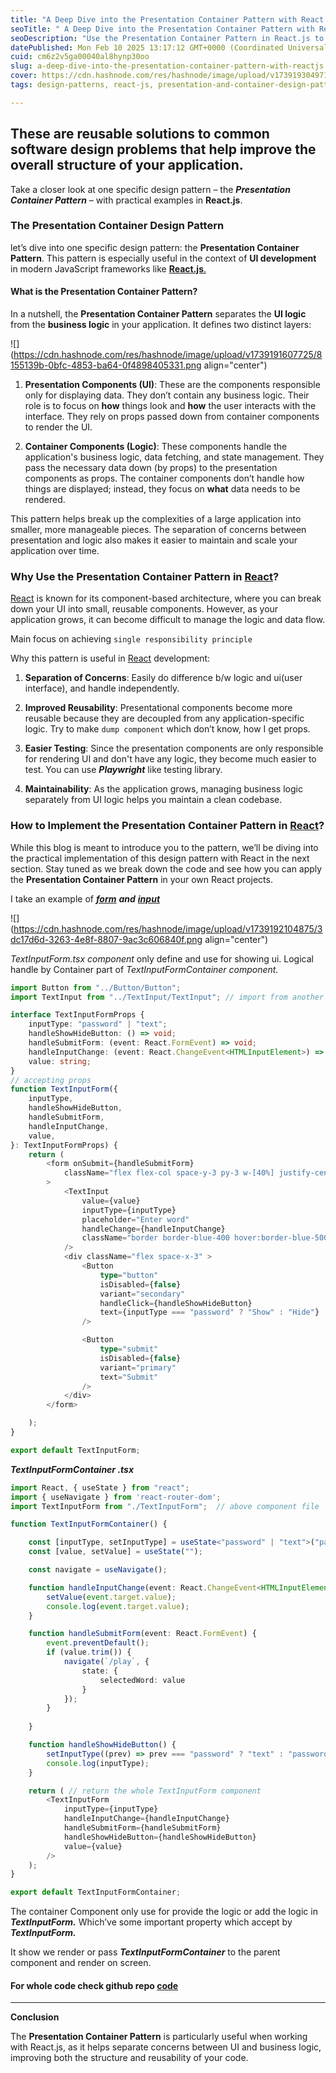 ```yaml
---
title: "A Deep Dive into the Presentation Container Pattern with React.js"
seoTitle: " A Deep Dive into the Presentation Container Pattern with React.js"
seoDescription: "Use the Presentation Container Pattern in React.js to improve UI separation, enhancing structure, reusability, and maintainability"
datePublished: Mon Feb 10 2025 13:17:12 GMT+0000 (Coordinated Universal Time)
cuid: cm6z2v5ga00040al8hynp30oo
slug: a-deep-dive-into-the-presentation-container-pattern-with-reactjs
cover: https://cdn.hashnode.com/res/hashnode/image/upload/v1739193049714/794644c2-1064-4142-99d8-80bccda05e5a.png
tags: design-patterns, react-js, presentation-and-container-design-patterns, reactwithtypescript

---
```


## These are reusable solutions to common software design problems that help improve the overall structure of your application.

Take a closer look at one specific design pattern – the ***Presentation Container Pattern*** – with practical examples in **React.js**.

### The Presentation Container Design Pattern

let’s dive into one specific design pattern: the **Presentation Container Pattern**. This pattern is especially useful in the context of **UI development** in modern JavaScript frameworks like [**React.js**.](https://react.dev/)

#### What is the Presentation Container Pattern?

In a nutshell, the **Presentation Container Pattern** separates the **UI logic** from the **business logic** in your application. It defines two distinct layers:

![](https://cdn.hashnode.com/res/hashnode/image/upload/v1739191607725/8155139b-0bfc-4853-ba64-0f4898405331.png align="center")

1. **Presentation Components (UI)**: These are the components responsible only for displaying data. They don’t contain any business logic. Their role is to focus on **how** things look and **how** the user interacts with the interface. They rely on props passed down from container components to render the UI.
    
2. **Container Components (Logic)**: These components handle the application's business logic, data fetching, and state management. They pass the necessary data down (by props) to the presentation components as props. The container components don’t handle how things are displayed; instead, they focus on **what** data needs to be rendered.
    

This pattern helps break up the complexities of a large application into smaller, more manageable pieces. The separation of concerns between presentation and logic also makes it easier to maintain and scale your application over time.

### Why Use the Presentation Container Pattern in [React](https://react.dev/)?

[React](https://react.dev/) is known for its component-based architecture, where you can break down your UI into small, reusable components. However, as your application grows, it can become difficult to manage the logic and data flow.

Main focus on achieving `single responsibility principle`

Why this pattern is useful in [React](https://react.dev/) development:

1. **Separation of Concerns**: Easily do difference b/w logic and ui(user interface), and handle independently.
    
2. **Improved Reusability**: Presentational components become more reusable because they are decoupled from any application-specific logic. Try to make `dump component` which don’t know, how I get props.
    
3. **Easier Testing**: Since the presentation components are only responsible for rendering UI and don't have any logic, they become much easier to test. You can use ***Playwright*** like testing library.
    
4. **Maintainability**: As the application grows, managing business logic separately from UI logic helps you maintain a clean codebase.
    

### How to Implement the Presentation Container Pattern in [React](https://react.dev/)?

While this blog is meant to introduce you to the pattern, we’ll be diving into the practical implementation of this design pattern with React in the next section. Stay tuned as we break down the code and see how you can apply the **Presentation Container Pattern** in your own React projects.

I take an example of [***form***](https://developer.mozilla.org/en-US/docs/Web/HTML/Element/form) ***and*** [***input***](https://developer.mozilla.org/en-US/docs/Web/HTML/Element/input)

![](https://cdn.hashnode.com/res/hashnode/image/upload/v1739192104875/3dc17d6d-3263-4e8f-8807-9ac3c606840f.png align="center")

  
  
*TextInputForm.tsx component* only define and use for showing ui. Logical handle by Container part of *TextInputFormContainer component.*

```typescript
import Button from "../Button/Button";
import TextInput from "../TextInput/TextInput"; // import from another file.

interface TextInputFormProps {
    inputType: "password" | "text";
    handleShowHideButton: () => void;
    handleSubmitForm: (event: React.FormEvent) => void;
    handleInputChange: (event: React.ChangeEvent<HTMLInputElement>) => void;
    value: string;
}
// accepting props
function TextInputForm({  
    inputType,
    handleShowHideButton,
    handleSubmitForm,
    handleInputChange,
    value,
}: TextInputFormProps) {
    return (
        <form onSubmit={handleSubmitForm}
            className="flex flex-col space-y-3 py-3 w-[40%] justify-center items-center my-2 "
        >
            <TextInput
                value={value}
                inputType={inputType}
                placeholder="Enter word"
                handleChange={handleInputChange}
                className="border border-blue-400 hover:border-blue-500 transition duration-200 ease-in-out w-full h-10 my-2 px-2"
            />
            <div className="flex space-x-3" >
                <Button
                    type="button"
                    isDisabled={false}
                    variant="secondary"
                    handleClick={handleShowHideButton}
                    text={inputType === "password" ? "Show" : "Hide"}
                />

                <Button
                    type="submit"
                    isDisabled={false}
                    variant="primary"
                    text="Submit"
                />
            </div>
        </form>

    );
}

export default TextInputForm;
```

***TextInputFormContainer .tsx***

```typescript
import React, { useState } from "react";
import { useNavigate } from 'react-router-dom';
import TextInputForm from "./TextInputForm";  // above component file

function TextInputFormContainer() {

    const [inputType, setInputType] = useState<"password" | "text">("password");
    const [value, setValue] = useState("");

    const navigate = useNavigate();

    function handleInputChange(event: React.ChangeEvent<HTMLInputElement>) {
        setValue(event.target.value);
        console.log(event.target.value);  
    }

    function handleSubmitForm(event: React.FormEvent) {
        event.preventDefault();
        if (value.trim()) {  
            navigate(`/play`, {
                state: {
                    selectedWord: value  
                }
            });
        }
        
    }

    function handleShowHideButton() {
        setInputType((prev) => prev === "password" ? "text" : "password");
        console.log(inputType);  
    }

    return ( // return the whole TextInputForm component
        <TextInputForm
            inputType={inputType}
            handleInputChange={handleInputChange}
            handleSubmitForm={handleSubmitForm}
            handleShowHideButton={handleShowHideButton}
            value={value}  
        />
    );
}

export default TextInputFormContainer;
```

The container Component only use for provide the logic or add the logic in ***TextInputForm.*** Which’ve some important property which accept by ***TextInputForm.***

It show we render or pass ***TextInputFormContainer*** to the parent component and render on screen.

#### For whole code check github repo [code](https://github.com/JasrajChouhan/Hangman-Game/blob/main/src/components/TextInputForm/TextInputFormContainer.tsx)

---

**Conclusion**

The **Presentation Container Pattern** is particularly useful when working with React.js, as it helps separate concerns between UI and business logic, improving both the structure and reusability of your code.